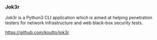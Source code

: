 ### Jok3r

Jok3r is a Python3 CLI application which is aimed at helping penetration testers for network infrastructure and web black-box security tests.

https://github.com/koutto/jok3r

